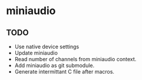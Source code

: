 # miniaudio

## TODO

- Use native device settings
- Update miniaudio
- Read number of channels from miniaudio context.
- Add miniaudio as git submodule.
- Generate intermittant C file after macros.
